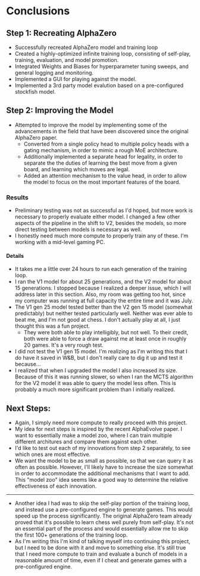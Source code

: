 # Conclusions

## Step 1: Recreating AlphaZero

- Successfully recreated AlphaZero model and training loop
- Created a highly-optimized infinite training loop, consisting of self-play, training, evaluation, and model promotion.
- Integrated Weights and Biases for hyperparameter tuning sweeps, and general logging and monitoring.
- Implemented a GUI for playing against the model.
- Implemented a 3rd party model evalution based on a pre-configured stockfish model.

## Step 2: Improving the Model

- Attempted to improve the model by implementing some of the advancements in the field that have been discovered since the original AlphaZero paper.
    - Converted from a single policy head to multiple policy heads with a gating mechanism, in order to mimic a rough MoE architecture.
    - Additionally implemented a separate head for legality, in order to separate the the duties of learning the best move from a given board, and learning which moves are legal.
    - Added an attention mechanism to the value head, in order to allow the model to focus on the most important features of the board.

### Results

- Preliminary testing was not as successful as I'd hoped, but more work is necessary to properly evaluate either model. I changed a few other aspects of the pipeline in the shift to V2, besides the models, so more direct testing between models is necessary as well.
- I honestly need much more compute to properly train any of these. I'm working with a mid-level gaming PC.

#### Details

- It takes me a little over 24 hours to run each generation of the training loop.
- I ran the V1 model for about 25 generations, and the V2 model for about 15 generations. I stopped because I realized a deeper issue, which I will address later in this section. Also, my room was getting too hot, since my computer was running at full capacity the entire time and it was July.
- The V1 gen 25 model tested better than the V2 gen 15 model (somewhat predictably) but neither tested particularly well. Neither was ever able to beat me, and I'm not good at chess. I don't actually play at all, I just thought this was a fun project. 
    - They were both able to play intelligibly, but not well. To their credit, both were able to force a draw against me at least once in roughly 20 games. It's a very rough test.
- I did not test the V1 gen 15 model. I'm realizing as I'm writing this that I do have it saved in W&B, but I don't really care to dig it up and test it because...
- I realized that when I upgraded the model I also increased its size. Because of this it was running slower, so when I ran the MCTS algorithm for the V2 model it was able to query the model less often. This is probably a much more significant problem than I initially realized.

## Next Steps:

- Again, I simply need more compute to really proceed with this project.
- My idea for next steps is inspired by the recent AlphaEvolve paper. I want to essentially make a model zoo, where I can train multiple different architures and compare them against each other.
- I'd like to test out each of my innovations from step 2 separately, to see which ones are most effective.
- We want the model to be as small as possible, so that we can query it as often as possible. However, I'll likely have to increase the size somewhat in order to accommodate the additional mechanisms that I want to add. This "model zoo" idea seems like a good way to determine the relative effectiveness of each innovation.

---

- Another idea I had was to skip the self-play portion of the training loop, and instead use a pre-configured engine to generate games. This would speed up the process significantly. The original AlphaZero team already proved that it's possible to learn chess well purely from self-play. It's not an essential part of the process and would essentially allow me to skip the first 100+ generations of the training loop.
- As I'm writing this I'm kind of talking myself into continuing this project, but I need to be done with it and move to something else. It's still true that I need more compute to train and evaluate a bunch of models in a reasonable amount of time, even if I cheat and generate games with a pre-configured engine.